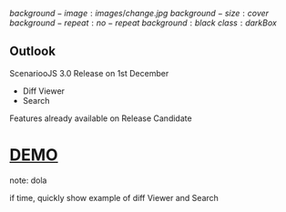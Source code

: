 $background-image:images/change.jpg$
$background-size:cover$
$background-repeat:no-repeat$
$background:black$
$class:darkBox$


## Outlook

ScenariooJS 3.0 Release on 1st December
 - Diff Viewer
 - Search

Features already available on Release Candidate

# [DEMO](http://demo.scenarioo.org/scenarioo-develop/)

note:
dola

if time, quickly show example of diff Viewer and Search